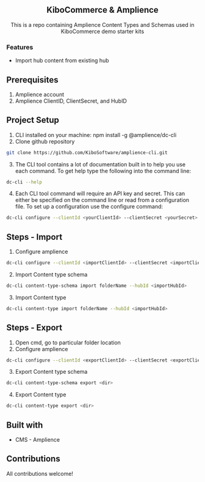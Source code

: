 <h2 align="center">KiboCommerce & Amplience </h2>

<p align="center">
This is a repo containing Amplience Content Types and Schemas used in KiboCommerce demo starter kits<br>
</p>

### Features

- Import hub content from existing hub 

## Prerequisites

1.  Amplience account
2.  Amplience ClientID, ClientSecret, and HubID

## Project Setup

1. CLI installed on your machine: npm install -g @amplience/dc-cli
2. Clone github repository
```bash
git clone https://github.com/KiboSoftware/amplience-cli.git
```
3. The CLI tool contains a lot of documentation built in to help you use each command. To get help type the following into the command line:
```bash
dc-cli --help
```

4. Each CLI tool command will require an API key and secret. This can either be specified on the command line or read from a configuration file. To set up a configuration use the configure command:
```bash
dc-cli configure --clientId <yourClientId> --clientSecret <yourSecret> --hubId <hubId>
```

## Steps - Import

1. Configure amplience 
```bash
dc-cli configure --clientId <importClientId> --clientSecret <importClientSecret> --hubId <importHubId>
```
2. Import Content type schema
```bash
dc-cli content-type-schema import folderName --hubId <importHubId>
```

3. Import Content type
```bash
dc-cli content-type import folderName --hubId <importHubId>
```

## Steps - Export

1. Open cmd, go to particular folder location
2. Configure amplience 
```bash
dc-cli configure --clientId <exportClientId> --clientSecret <exportClientSecret> --hubId <exportHubId>
```
3. Export Content type schema
```bash
dc-cli content-type-schema export <dir>
```
4. Export Content type
```bash
dc-cli content-type export <dir>
```


## Built with

- CMS - Amplience

## Contributions

All contributions welcome!

```

```